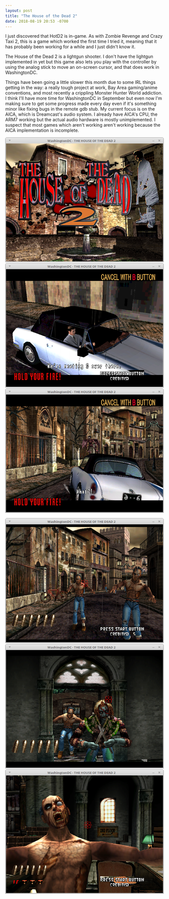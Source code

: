 ```yaml
---
layout: post
title: "The House of the Dead 2"
date: 2018-08-19 20:53 -0700
---
```


I just discovered that HotD2 is in-game.  As with Zombie Revenge and
Crazy Taxi 2, this is a game which worked the first time I tried it,
meaning that it has probably been working for a while and I just didn't
know it.

The House of the Dead 2 is a lightgun shooter.  I don't have the lightgun
implemented in yet but this game also lets you play with the controller
by using the analog stick to move an on-screen cursor, and that does work
in WashingtonDC.

Things have been going a little slower this month due to some IRL things
getting in the way: a really tough project at work, Bay Area gaming/anime
conventions, and most recently a crippling Monster Hunter World addiction.
I think I'll have more time for WashingtonDC in September but even now I'm
making sure to get some progress made every day even if it's something
minor like fixing bugs in the remote gdb stub.  My current focus is on the
AICA, which is Dreamcast's audio system.  I already have AICA's CPU, the
ARM7 working but the actual audio hardware is mostly unimplemented.  I
suspect that most games which aren't working aren't working because the
AICA implementation is incomplete.

![](hotd2_title.png)
![](hotd2_ingame_1.png)
![](hotd2_ingame_2.png)

![](hotd2_ingame_3.png)
![](hotd2_ingame_4.png)
![](hotd2_ingame_5.png)
